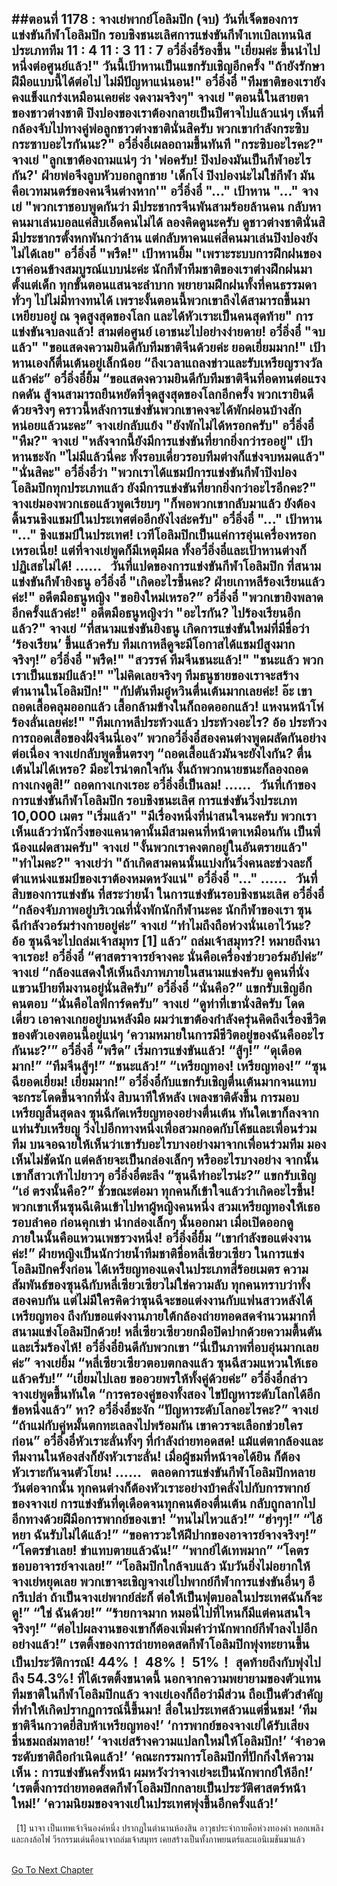 ##ตอนที่ 1178 : จางเย่พากย์โอลิมปิก (จบ)
วันที่เจ็ดของการแข่งขันกีฬาโอลิมปิก
รอบชิงชนะเลิศการแข่งขันกีฬาเทเบิลเทนนิสประเภททีม
11 : 4
11 : 3
11 : 7
อวี๋อิ่งอี๋ร้องขึ้น "เยี่ยมค่ะ ขึ้นนำไปหนึ่งต่อศูนย์แล้ว!"
วันนี้เป้าหานเป็นแขกรับเชิญอีกครั้ง "ถ้ายังรักษาฝีมือแบบนี้ได้ต่อไป ไม่มีปัญหาแน่นอน!"
อวี๋อิ่งอี๋ "ทีมชาติของเรายังคงแข็งแกร่งเหมือนเคยค่ะ งดงามจริงๆ"
จางเย่ "ตอนนี้ในสายตาของชาวต่างชาติ ปิงปองของเราต้องกลายเป็นปีศาจไปแล้วแน่ๆ เห็นที่กล้องจับไปทางคู่พ่อลูกชาวต่างชาตินั่นสิครับ พวกเขากำลังกระซิบกระซาบอะไรกันนะ?"
อวี๋อิ่งอี๋เผลอถามขึ้นทันที "กระซิบอะไรคะ?"
จางเย่ "ลูกเขาต้องถามแน่ๆ ว่า 'พ่อครับ! ปิงปองมันเป็นกีฬาอะไรกัน?' ฝ่ายพ่อจึงลูบหัวบอกลูกชาย 'เด็กโง่ ปิงปองน่ะไม่ใช่กีฬา มันคือเวทมนตร์ของคนจีนต่างหาก'"
อวี๋อิ่งอี๋ "..."
เป้าหาน "..."
จางเย่ "พวกเราชอบพูดกันว่า มีประชากรจีนพันสามร้อยล้านคน กลับหาคนมาเล่นบอลแค่สิบเอ็ดคนไม่ได้ ลองคิดดูนะครับ ดูชาวต่างชาตินั่นสิ มีประชากรตั้งหกพันกว่าล้าน แต่กลับหาคนแค่สี่คนมาเล่นปิงปองยังไม่ได้เลย"
อวี๋อิ่งอี๋ "พรืด!"
เป้าหานยิ้ม "เพราะระบบการฝึกฝนของเราค่อนข้างสมบูรณ์แบบน่ะค่ะ นักกีฬาทีมชาติของเราต่างฝึกฝนมาตั้งแต่เด็ก ทุกขั้นตอนแสนจะลำบาก พยายามฝึกฝนทั้งที่คนธรรมดาทั่วๆ ไปไม่มีทางทนได้ เพราะงั้นตอนนี้พวกเขาถึงได้สามารถขึ้นมาเหยียบอยู่ ณ จุดสูงสุดของโลก และได้หัวเราะเป็นคนสุดท้าย"
การแข่งขันจบลงแล้ว!
สามต่อศูนย์ เอาชนะไปอย่างง่ายดาย!
อวี๋อิ่งอี๋ "จบแล้ว"
"ขอแสดงความยินดีกับทีมชาติจีนด้วยค่ะ ยอดเยี่ยมมาก!" เป้าหานเองก็ตื่นเต้นอยู่เล็กน้อย
“ถึงเวลาแถลงข่าวและรับเหรียญรางวัลแล้วค่ะ” อวี๋อิ่งอี๋ยิ้ม “ขอแสดงความยินดีกับทีมชาติจีนที่อดทนต่อแรงกดดัน สู้จนสามารถยืนหยัดที่จุดสูงสุดของโลกอีกครั้ง พวกเรายินดีด้วยจริงๆ คราวนี้หลังการแข่งขันพวกเขาคงจะได้พักผ่อนบ้างสักหน่อยแล้วนะคะ”
จางเย่กลับแย้ง "ยังพักไม่ได้หรอกครับ"
อวี๋อิ่งอี๋ "หืม?"
จางเย่ "หลังจากนี้ยังมีการแข่งขันที่ยากยิ่งกว่ารออยู่"
เป้าหานชะงัก "ไม่มีแล้วนี่คะ ทั้งรอบเดี่ยวรอบทีมต่างก็แข่งจบหมดแล้ว"
"นั่นสิคะ" อวี๋อิ่งอี๋ว่า "พวกเราได้แชมป์การแข่งขันกีฬาปิงปองโอลิมปิกทุกประเภทแล้ว ยังมีการแข่งขันที่ยากยิ่งกว่าอะไรอีกคะ?"
จางเย่มองพวกเธอแล้วพูดเรียบๆ "ก็พอพวกเขากลับมาแล้ว ยังต้องดิ้นรนชิงแชมป์ในประเทศต่ออีกยังไงล่ะครับ"
อวี๋อิ่งอี๋ "..."
เป้าหาน "..."
ชิงแชมป์ในประเทศ!
เวทีโอลิมปิกเป็นแค่การอุ่นเครื่องหรอกเหรอเนี่ย!
แต่ที่จางเย่พูดก็มีเหตุมีผล ทั้งอวี๋อิ่งอี๋และเป้าหานต่างก็ปฏิเสธไม่ได้!
……
 
วันที่แปดของการแข่งขันกีฬาโอลิมปิก
ที่สนามแข่งขันกีฬายิงธนู
อวี๋อิ่งอี๋ "เกิดอะไรขึ้นคะ? ฝ่ายเกาหลีร้องเรียนแล้วค่ะ!"
อดีตมือธนูหญิง "ขอยิงใหม่เหรอ?”
อวี๋อิ่งอี๋ "พวกเขายิงพลาดอีกครั้งแล้วค่ะ!"
อดีตมือธนูหญิงว่า "อะไรกัน? ไปร้องเรียนอีกแล้ว?"
จางเย่ “ที่สนามแข่งขันยิงธนู เกิดการแข่งขันใหม่ที่มีชื่อว่า ‘ร้องเรียน’ ขึ้นแล้วครับ ทีมเกาหลีดูจะมีโอกาสได้แชมป์สูงมากจริงๆ!”
อวี๋อิ่งอี๋ "พรืด!"
"สวรรค์ ทีมจีนชนะแล้ว!"
"ชนะแล้ว พวกเราเป็นแชมป์แล้ว!"
"ไม่คิดเลยจริงๆ ทีมธนูชายของเราจะสร้างตำนานในโอลิมปิก!"
"กัปตันทีมอู๋หวินตื่นเต้นมากเลยค่ะ! อ๊ะ เขาถอดเสื้อคลุมออกแล้ว เสื้อกล้ามข้างในก็ถอดออกแล้ว! แหงนหน้าโห่ร้องลั่นเลยค่ะ!"
"ทีมเกาหลีประท้วงแล้ว ประท้วงอะไร? อ้อ ประท้วงการถอดเสื้อของฝั่งจีนนี่เอง”
พวกอวี๋อิ่งอี๋สองคนต่างพูดผลัดกันอย่างต่อเนื่อง
จางเย่กลับพูดขึ้นตรงๆ “ถอดเสื้อแล้วมันจะยังไงกัน? ตื่นเต้นไม่ได้เหรอ? มีอะไรน่าตกใจกัน งั้นถ้าพวกนายชนะก็ลองถอดกางเกงดูสิ!”
ถอดกางเกงเรอะ
อวี๋อิ่งอี๋เป็นลม!
……
 
วันที่เก้าของการแข่งขันกีฬาโอลิมปิก
รอบชิงชนะเลิศ การแข่งขันวิ่งประเภท 10,000 เมตร
"เริ่มแล้ว"
"มีเรื่องหนึ่งที่น่าสนใจนะครับ พวกเราเห็นแล้วว่านักวิ่งของแคนาดานั้นมีสามคนที่หน้าตาเหมือนกัน เป็นพี่น้องแฝดสามครับ"
จางเย่ "งั้นพวกเราคงตกอยู่ในอันตรายแล้ว"
"ทำไมคะ?"
จางเย่ว่า "ถ้าเกิดสามคนนั้นแบ่งกันวิ่งคนละช่วงละก็ ตำแหน่งแชมป์ของเราต้องหมดหวังแน่"
อวี๋อิ่งอี๋ "..."
……
 
วันที่สิบของการแข่งขัน
ที่สระว่ายน้ำ ในการแข่งขันรอบชิงชนะเลิศ
อวี๋อิ่งอี๋ “กล้องจับภาพอยู่บริเวณที่นั่งพักนักกีฬานะคะ นักกีฬาของเรา ซุนฉีกำลังวอร์มร่างกายอยู่ค่ะ”
จางเย่ “ทำไมถึงถือห่วงนั่นเอาไว้นะ? อ้อ ซุนฉีจะไปถล่มเจ้าสมุทร [1] แล้ว”
ถล่มเจ้าสมุทร?!
หมายถึงนาจาเรอะ!
อวี๋อิ่งอี๋ “ศาสตราจารย์จางคะ นั่นคือเครื่องช่วยวอร์มอัปค่ะ”
จางเย่ “กล้องแสดงให้เห็นถึงภาพภายในสนามแข่งครับ ดูคนที่นั่งแขวนป้ายทีมงานอยู่นั่นสิครับ”
อวี๋อิ่งอี๋ “นั่นคือ?”
แขกรับเชิญอีกคนตอบ “นั่นคือไลฟ์การ์ดครับ”
จางเย่ “ดูท่าที่เขานั่งสิครับ โดดเดี่ยว เอาคางเกยอยู่บนหลังมือ ผมว่าเขาต้องกำลังครุ่นคิดถึงเรื่องชีวิตของตัวเองตอนนี้อยู่แน่ๆ ‘ความหมายในการมีชีวิตอยู่ของฉันคืออะไรกันนะ?’”
อวี๋อิ่งอี๋ “พรืด”
เริ่มการแข่งขันแล้ว!
“สู้ๆ!”
“ดุเดือดมาก!”
“ทีมจีนสู้ๆ!”
“ชนะแล้ว!”
“เหรียญทอง! เหรียญทอง!”
“ซุนฉียอดเยี่ยม! เยี่ยมมาก!”
อวี๋อิ่งอี๋กับแขกรับเชิญตื่นเต้นมากจนแทบจะกระโดดขึ้นจากที่นั่ง
สิบนาทีให้หลัง
เพลงชาติดังขึ้น การมอบเหรียญสิ้นสุดลง
ซุนฉีกัดเหรียญทองอย่างตื่นเต้น ทันใดเขาก็ลงจากแท่นรับเหรียญ วิ่งไปอีกทางหนึ่งเพื่อสวมกอดกับโค้ชและเพื่อนร่วมทีม บนจอฉายให้เห็นว่าเขารับอะไรบางอย่างมาจากเพื่อนร่วมทีม มองเห็นไม่ชัดนัก แต่คล้ายจะเป็นกล่องเล็กๆ หรืออะไรบางอย่าง จากนั้นเขาก็สาวเท้าไปยาวๆ
อวี๋อิ่งอี๋ตะลึง “ซุนฉีทำอะไรน่ะ?”
แขกรับเชิญ “เอ่ ตรงนั้นคือ?”
ชั่วขณะต่อมา ทุกคนก็เข้าใจแล้วว่าเกิดอะไรขึ้น!
พวกเขาเห็นซุนฉีเดินเข้าไปหาผู้หญิงคนหนึ่ง สวมเหรียญทองให้เธอรอบลำคอ ก่อนคุกเข่า นำกล่องเล็กๆ นั้นออกมา เมื่อเปิดออกดู ภายในนั้นคือแหวนเพชรวงหนึ่ง!
อวี๋อิ่งอี๋ยิ้ม “เขากำลังขอแต่งงานค่ะ!”
ฝ่ายหญิงเป็นนักว่ายน้ำทีมชาติชื่อหลี่เซียวเซียว ในการแข่งโอลิมปิกครั้งก่อน ได้เหรียญทองแดงในประเภทสี่ร้อยเมตร ความสัมพันธ์ของซุนฉีกับหลี่เซียวเซียวไม่ใช่ความลับ ทุกคนทราบว่าทั้งสองคบกัน แต่ไม่มีใครคิดว่าซุนฉีจะขอแต่งงานกับแฟนสาวหลังได้เหรียญทอง ถึงกับขอแต่งงานภายใต้กล้องถ่ายทอดสดจำนวนมากที่สนามแข่งโอลิมปิกด้วย!
หลี่เซียวเซียวยกมือปิดปากด้วยความตื้นตัน และเริ่มร้องไห้!
อวี๋อิ่งอี๋ยินดีกับพวกเขา “นี่เป็นภาพที่อบอุ่นมากเลยค่ะ”
จางเย่ยิ้ม “หลี่เซียวเซียวตอบตกลงแล้ว ซุนฉีสวมแหวนให้เธอแล้วครับ!”
“เยี่ยมไปเลย ขออวยพรให้ทั้งคู่ด้วยค่ะ” อวี๋อิ่งอี๋กล่าว
จางเย่พูดขึ้นทันใด “การครองคู่ของทั้งสอง ไขปัญหาระดับโลกได้อีกข้อหนึ่งแล้ว”
หา?
อวี๋อิ่งอี๋ชะงัก “ปัญหาระดับโลกอะไรคะ?”
จางเย่ “ถ้าแม่กับคู่หมั้นตกทะเลลงไปพร้อมกัน เขาควรจะเลือกช่วยใครก่อน”
อวี๋อิ่งอี๋หัวเราะลั่นทั้งๆ ที่กำลังถ่ายทอดสด!
แม้แต่ตากล้องและทีมงานในห้องส่งก็ยังหัวเราะลั่น!
เมื่อผู้ชมที่หน้าจอได้ยิน ก็ต้องหัวเราะกันจนตัวโยน!
……
 
ตลอดการแข่งขันกีฬาโอลิมปิกหลายวันต่อจากนั้น ทุกคนต่างก็ต้องหัวเราะอย่างบ้าคลั่งไปกับการพากย์ของจางเย่ การแข่งขันที่ดุเดือดจนทุกคนต้องตื่นเต้น กลับถูกลากไปอีกทางด้วยฝีมือการพากย์ของเขา!
“ทนไม่ไหวแล้ว!”
“ฮ่าๆๆ!”
“ไอ้หยา ฉันรับไม่ได้แล้ว!”
“ขอคารวะให้ฝีปากของอาจารย์จางจริงๆ!”
“โคตรขำเลย! ขำแทบตายแล้วฉัน!”
“พากย์ได้เทพมาก”
“โคตรชอบอาจารย์จางเลย!”
“โอลิมปิกใกล้จบแล้ว นับวันยิ่งไม่อยากให้จางเย่หยุดเลย พวกเขาจะเชิญจางเย่ไปพากย์กีฬาการแข่งขันอื่นๆ อีกรึเปล่า ถ้าเป็นจางเย่พากย์ล่ะก็ ต่อให้เป็นฟุตบอลในประเทศฉันก็จะดู!”
“ใช่ ฉันด้วย!”
“ร้ายกาจมาก หมอนี่ไปที่ไหนก็มีแต่คนสนใจจริงๆ!”
“ต่อไปผลงานของเขาก็ต้องเพิ่มคำว่านักพากย์กีฬาลงไปอีกอย่างแล้ว!”
เรตติ้งของการถ่ายทอดสดกีฬาโอลิมปิกพุ่งทะยานขึ้นเป็นประวัติการณ์!
44%！
48%！
51%！
สุดท้ายถึงกับพุ่งไปถึง 54.3%!
ที่ได้เรตติ้งขนาดนี้ นอกจากความพยายามของตัวแทนทีมชาติในกีฬาโอลิมปิกแล้ว จางเย่เองก็ถือว่ามีส่วน ถือเป็นตัวสำคัญที่ทำให้เกิดปรากฏการณ์นี้ขึ้นมา!
สื่อในประเทศล้วนแต่ชื่นชม!
‘ทีมชาติจีนกวาดยี่สิบห้าเหรียญทอง!’
‘การพากย์ของจางเย่ได้รับเสียงชื่นชมถล่มทลาย!’
‘จางเย่สร้างความแปลกใหม่ให้โอลิมปิก!’
‘จำอวดระดับชาติถือกำเนิดแล้ว!’
‘คณะกรรมการโอลิมปิกที่ปักกิ่งให้ความเห็น : การแข่งขันครั้งหน้า ผมหวังว่าจางเย่จะเป็นนักพากย์ให้อีก!’
‘เรตติ้งการถ่ายทอดสดกีฬาโอลิมปิกกลายเป็นประวัติศาสตร์หน้าใหม่!’
‘ความนิยมของจางเย่ในประเทศพุ่งขึ้นอีกครั้งแล้ว!’
 
------------------------
 
[1] นาจา เป็นเทพเจ้าจีนองค์หนึ่ง ปรากฏในตำนานห้องสิน อาวุธประจำกายคือห่วงทองคำ หอกเพลิงและกงล้อไฟ วีรกรรมเด่นคือนาจาถล่มเจ้าสมุทร เคยสร้างเป็นทั้งภาพยนตร์และแอนิเมชันมาแล้ว
 
 
 
 
 
 
 
 
 
 
 
 


[Go To Next Chapter]( ./279.md)